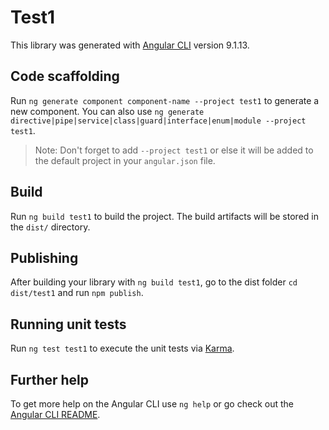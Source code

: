 # Test1

This library was generated with [Angular CLI](https://github.com/angular/angular-cli) version 9.1.13.

## Code scaffolding

Run `ng generate component component-name --project test1` to generate a new component. You can also use `ng generate directive|pipe|service|class|guard|interface|enum|module --project test1`.
> Note: Don't forget to add `--project test1` or else it will be added to the default project in your `angular.json` file. 

## Build

Run `ng build test1` to build the project. The build artifacts will be stored in the `dist/` directory.

## Publishing

After building your library with `ng build test1`, go to the dist folder `cd dist/test1` and run `npm publish`.

## Running unit tests

Run `ng test test1` to execute the unit tests via [Karma](https://karma-runner.github.io).

## Further help

To get more help on the Angular CLI use `ng help` or go check out the [Angular CLI README](https://github.com/angular/angular-cli/blob/master/README.md).

